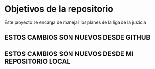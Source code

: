 # Objetivos de la repositorio

Este proyecto se encarga de manejar los planes de la liga de la justicia


## ESTOS CAMBIOS SON NUEVOS DESDE GITHUB
## ESTOS CAMBIOS SON NUEVOS DESDE MI REPOSITORIO LOCAL
